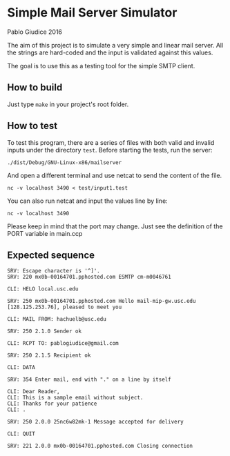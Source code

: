 # Simple Mail Server Simulator

Pablo Giudice
2016


The aim of this project is to simulate a very simple and linear mail server. 
All the strings are hard-coded and the input is validated against this values. 

The goal is to use this as a testing tool for the simple SMTP client. 

## How to build 

Just type `make` in your project's root folder.
	
## How to test

To test this program, there are a series of files with both valid and invalid inputs
under the directory `test`. 
Before starting the tests, run the server: 
	
	./dist/Debug/GNU-Linux-x86/mailserver

And open a different terminal and use netcat to send the content of the file. 

	nc -v localhost 3490 < test/input1.test

You can also run netcat and input the values line by line: 

	nc -v localhost 3490 

Please keep in mind that the port may change. Just see the definition of the PORT
variable in main.ccp



## Expected sequence 

	SRV: Escape character is '^]'.
	SRV: 220 mx0b-00164701.pphosted.com ESMTP cm-m0046761

	CLI: HELO local.usc.edu

	SRV: 250 mx0b-00164701.pphosted.com Hello mail-mip-gw.usc.edu [128.125.253.76], pleased to meet you

	CLI: MAIL FROM: hachuelb@usc.edu

	SRV: 250 2.1.0 Sender ok

	CLI: RCPT TO: pablogiudice@gmail.com

	SRV: 250 2.1.5 Recipient ok

	CLI: DATA

	SRV: 354 Enter mail, end with "." on a line by itself

	CLI: Dear Reader,
	CLI: This is a sample email without subject.
	CLI: Thanks for your patience
	CLI: .

	SRV: 250 2.0.0 25nc6w82mk-1 Message accepted for delivery
	
	CLI: QUIT

	SRV: 221 2.0.0 mx0b-00164701.pphosted.com Closing connection
